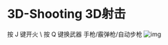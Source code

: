 # 3D-Shooting 3D射击
按 J 键开火 \ 
按 Q 键换武器 手枪/霰弹枪/自动步枪
![img](https://https://github.com/zengbaocheng-996/3D-Shooting/blob/main/game_demo.gif)

